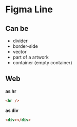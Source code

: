 # Figma Line

## Can be

- divider
- border-side
- vector
- part of a artwork
- container (empty container)

## Web

**as hr**

```html
<hr />
```

**as div**

```html
<div></div>
```
